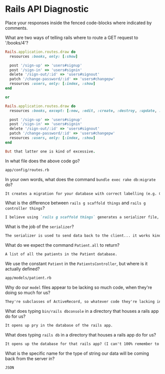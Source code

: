 # Rails API Diagnostic

Place your responses inside the fenced code-blocks where indicated by comments.


What are two ways of telling rails where to route a GET request to '/books/4'?

```rb
Rails.application.routes.draw do
  resources :books, only: [:show]

  post '/sign-up' => 'users#signup'
  post '/sign-in' => 'users#signin'
  delete '/sign-out/:id' => 'users#signout'
  patch '/change-password/:id' => 'users#changepw'
  resources :users, only: [:index, :show]
end

or

Rails.application.routes.draw do
  resources :books, except: [:new, :edit, :create, :destroy, :update, :index]

  post '/sign-up' => 'users#signup'
  post '/sign-in' => 'users#signin'
  delete '/sign-out/:id' => 'users#signout'
  patch '/change-password/:id' => 'users#changepw'
  resources :users, only: [:index, :show]
end

But that latter one is kind of excessive.
```

In what file does the above code go?

```md
app/config/routes.rb
```

In your own words, what does the command `bundle exec rake db:migrate` do?

```md
It creates a migration for your database with correct labelling (e.g. CreateBooks instead of CreateBook), and the migration lets you make changes to your database.
```

What is the difference between `rails g scaffold things` and
`rails g controller things`?

```md
I believe using `rails g scaffold things` generates a serializer file, a model file, and a controller file, whereas `rails g controller things` will just generate a controller file.
```

What is the job of the `serializer`?

```md
The serializer is used to send data back to the client... it works kind of like a filter for what the server can send out or receive.
```

What do we expect the command `Patient.all` to return?

```md
A list of all the patients in the Patient database.
```

We use the constant `Patient` in the `PatientsController`, but where is it
actually defined?

```md
app/models/patient.rb
```

Why do our `model` files appear to be lacking so much code, when they're doing
so much for us?

```md
They're subclasses of ActiveRecord, so whatever code they're lacking in, we can look to the parent class for it.
```

What does typing `bin/rails dbconsole` in a directory that houses a rails app do for
us?

```md
It opens up pry in the database of the rails app.
```

What does typing `rails db` in a directory that houses a rails app do for us?

```md
It opens up the database for that rails app? (I can't 100% remember to be honest)
```

What is the specific name for the type of string our data will be coming back
from the server in?

```md
JSON
```
